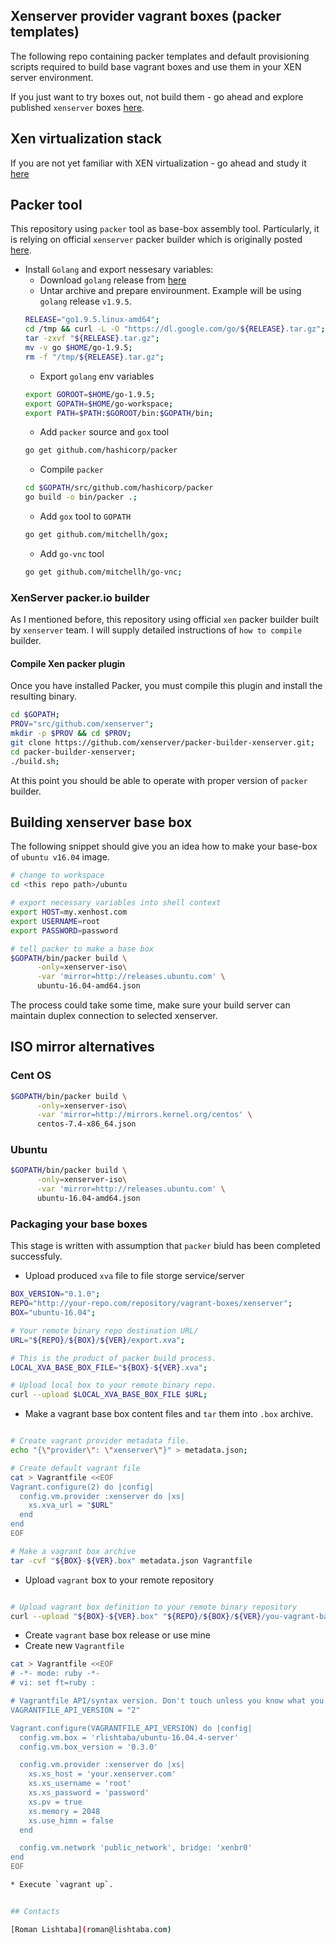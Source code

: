 ## Xenserver provider vagrant boxes (packer templates)

The following repo containing packer templates and default provisioning scripts
required to build base vagrant boxes and use them in your XEN server environment.

If you just want to try boxes out, not build them - go ahead and explore published `xenserver` boxes [here](https://app.vagrantup.com/rlishtaba).

## Xen virtualization stack

If you are not yet familiar with XEN virtualization - go ahead and study it [here](https://www.xenproject.org/)

## Packer tool

This repository using `packer` tool as base-box assembly tool. Particularly, it
is relying on official `xenserver` packer builder which is originally posted [here](https://github.com/xenserver/packer-builder-xenserver).

* Install `Golang` and export nessesary variables:
  * Download `golang` release from [here](https://golang.org/dl/)
  * Untar archive and prepare envirounment. Example will be using `golang` release `v1.9.5`.
  ```bash
  RELEASE="go1.9.5.linux-amd64";
  cd /tmp && curl -L -O "https://dl.google.com/go/${RELEASE}.tar.gz";
  tar -zxvf "${RELEASE}.tar.gz";
  mv -v go $HOME/go-1.9.5;
  rm -f "/tmp/${RELEASE}.tar.gz";
  ```
  * Export `golang` env variables
  ```bash
  export GOROOT=$HOME/go-1.9.5;
  export GOPATH=$HOME/go-workspace;
  export PATH=$PATH:$GOROOT/bin:$GOPATH/bin;
  ```
  * Add `packer` source and `gox` tool
  ```bash
  go get github.com/hashicorp/packer
  ```
  * Compile `packer`
  ```bash
  cd $GOPATH/src/github.com/hashicorp/packer
  go build -o bin/packer .;
  ```
  * Add `gox` tool to `GOPATH`
  ```bash
  go get github.com/mitchellh/gox;
  ```
  * Add `go-vnc` tool
  ```bash
  go get github.com/mitchellh/go-vnc;
  ```

### XenServer packer.io builder

As I mentioned before, this repository using official `xen` packer builder built by `xenserver` team. I will supply detailed instructions of `how to compile` builder.

#### Compile Xen packer plugin

Once you have installed Packer, you must compile this plugin and install the resulting binary.

```bash
cd $GOPATH;
PROV="src/github.com/xenserver";
mkdir -p $PROV && cd $PROV;
git clone https://github.com/xenserver/packer-builder-xenserver.git;
cd packer-builder-xenserver;
./build.sh;
```

At this point you should be able to operate with proper version of `packer` builder.

## Building xenserver base box

The following snippet should give you an idea how to make your base-box of `ubuntu v16.04` image.

```bash
# change to workspace
cd <this repo path>/ubuntu

# export necessary variables into shell context
export HOST=my.xenhost.com
export USERNAME=root
export PASSWORD=password

# tell packer to make a base box
$GOPATH/bin/packer build \
      -only=xenserver-iso\
      -var 'mirror=http://releases.ubuntu.com' \
      ubuntu-16.04-amd64.json
```

The process could take some time, make sure your build server can maintain duplex connection
to selected xenserver.

## ISO mirror alternatives

### Cent OS

```bash
$GOPATH/bin/packer build \
      -only=xenserver-iso\
      -var 'mirror=http://mirrors.kernel.org/centos' \
      centos-7.4-x86_64.json
```

### Ubuntu

```bash
$GOPATH/bin/packer build \
      -only=xenserver-iso\
      -var 'mirror=http://releases.ubuntu.com' \
      ubuntu-16.04-amd64.json
```

### Packaging your base boxes

This stage is written with assumption that `packer` biuld has been completed
successfuly.

* Upload produced `xva` file to file storge service/server
```bash
BOX_VERSION="0.1.0";
REPO="http://your-repo.com/repository/vagrant-boxes/xenserver";
BOX="ubuntu-16.04";

# Your remote binary repo destination URL/
URL="${REPO}/${BOX}/${VER}/export.xva";

# This is the product of packer build process.
LOCAL_XVA_BASE_BOX_FILE="${BOX}-${VER}.xva";

# Upload local box to your remote binary repo.
curl --upload $LOCAL_XVA_BASE_BOX_FILE $URL;
```

* Make a vagrant base box content files and `tar` them into `.box` archive.
```bash

# Create vagrant provider metadata file.
echo "{\"provider\": \"xenserver\"}" > metadata.json;

# Create default vagrant file
cat > Vagrantfile <<EOF
Vagrant.configure(2) do |config|
  config.vm.provider :xenserver do |xs|
    xs.xva_url = "$URL"
  end
end
EOF

# Make a vagrant box archive
tar -cvf "${BOX}-${VER}.box" metadata.json Vagrantfile
```
* Upload `vagrant` box to your remote repository
```bash

# Upload vagrant box definition to your remote binary repository
curl --upload "${BOX}-${VER}.box" "${REPO}/${BOX}/${VER}/you-vagrant-base-vm.box"
```
* Create `vagrant` base box release or use mine
* Create new `Vagrantfile`
```bash
cat > Vagrantfile <<EOF
# -*- mode: ruby -*-
# vi: set ft=ruby :

# Vagrantfile API/syntax version. Don't touch unless you know what you're doing!
VAGRANTFILE_API_VERSION = "2"

Vagrant.configure(VAGRANTFILE_API_VERSION) do |config|
  config.vm.box = 'rlishtaba/ubuntu-16.04.4-server'
  config.vm.box_version = '0.3.0'

  config.vm.provider :xenserver do |xs|
    xs.xs_host = 'your.xenserver.com'
    xs.xs_username = 'root'
    xs.xs_password = 'password'
    xs.pv = true
    xs.memory = 2048
    xs.use_himn = false
  end

  config.vm.network 'public_network', bridge: 'xenbr0'
end
EOF

* Execute `vagrant up`.


## Contacts

[Roman Lishtaba](roman@lishtaba.com)
